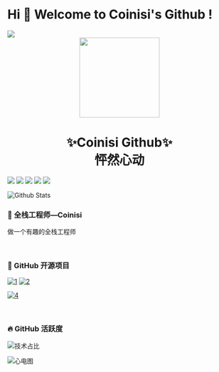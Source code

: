 # Hi 🎉 Welcome to Coinisi's Github !

<img src="https://readme-typing-svg.herokuapp.com/?lines=Welcome,%20visitor!;Hello%20Github%20World!&font=Roboto" />



<div align="center">
    <img  width=180 src="https://cdn.jsdelivr.net/gh/sun0225SUN/Awesome-Love-Code/assets/logo.png"/>
    <h1>✨Coinisi Github✨<br>怦然心动</h1> 
</div>







<p>
<img src="https://img.shields.io/static/v1?label=Program&message=Python&color=blue"/>
<img src="https://img.shields.io/static/v1?label=Program&message=Java&color=red"/>
<a href="https://blog.csdn.net/weixin_64054026"><img src="https://img.shields.io/static/v1?label=Blog&message=CSDN&color=red"/></a>
<a href="https://space.bilibili.com/669002132"><img src="https://img.shields.io/static/v1?label=Video&message=Bilibili&color=cyan"/></a>
<a href="https://mp.weixin.qq.com/s/NfkT7BvdkNDLCcbmyl0AMg
"><img src="https://img.shields.io/static/v1?label=Blog&message=WeChat&color=green"/></a>
</p>



![Github Stats](https://github-readme-stats.vercel.app/api?username=Coinsi&show_icons=true&theme=calm_pink&count_private=true)



### 🧸 全栈工程师—Coinisi



做一个有趣的全栈工程师

<br>

### 🍭 GitHub 开源项目

[![1](https://github-readme-stats.vercel.app/api/pin/?username=Coinsi&repo=Coinisi-Database&show_icons=true&bg_color=30,e96443,904e95&title_color=fff&text_color=fff&icon_color=fff)](https://github.com/Coinsi/Coinisi-Database)
[![2](https://github-readme-stats.vercel.app/api/pin/?username=Coinsi&repo=Yolov5-deepsort-driverDistracted-driving-behavior-detection&show_icons=true&bg_color=30,e96443,904e95&title_color=fff&text_color=fff&icon_color=fff)](https://github.com/Coinsi/Yolov5-deepsort-driverDistracted-driving-behavior-detection)





[![4](https://github-readme-stats.vercel.app/api/pin/?username=linhaojun857&repo=aurora&show_icons=true&bg_color=30,e96443,904e95&title_color=fff&text_color=fff&icon_color=fff)](https://github.com/linhaojun857/aurora)

<br>

### 🔥 GitHub 活跃度



![技术占比](https://github-readme-stats.vercel.app/api/top-langs/?username=Coinsi&layout=compact&langs_count=8&custom_title=技术占比&show_icons=true&bg_color=30,e96443,904e95&title_color=fff&text_color=fff&icon_color=fff)



![心电图](https://github-readme-activity-graph.vercel.app/graph?username=Coinsi&theme=dracula&custom_title=Coinisi的心电图&radius=10)

